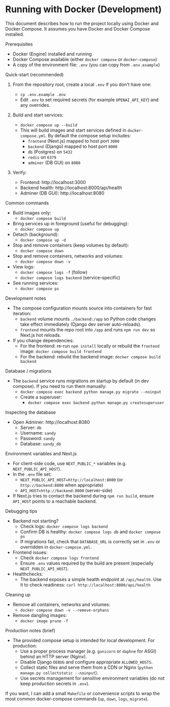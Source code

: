 # Running with Docker (Development)

This document describes how to run the project locally using Docker and Docker Compose. It assumes you have Docker and Docker Compose installed.

Prerequisites
- Docker (Engine) installed and running
- Docker Compose available (either `docker compose` or `docker-compose`)
- A copy of the environment file: `.env` (you can copy from `.env.example`)

Quick-start (recommended)
1. From the repository root, create a local `.env` if you don't have one:
   - `cp .env.example .env`
   - Edit `.env` to set required secrets (for example `OPENAI_API_KEY`) and any overrides.

2. Build and start services:
   - `docker compose up --build`
   - This will build images and start services defined in `docker-compose.yml`. By default the compose setup includes:
     - `frontend` (Next.js) mapped to host port `3000`
     - `backend` (Django) mapped to host port `8000`
     - `db` (Postgres) on `5432`
     - `redis` on `6379`
     - `adminer` (DB GUI) on `8080`

3. Verify:
   - Frontend: http://localhost:3000
   - Backend health: http://localhost:8000/api/health
   - Adminer (DB GUI): http://localhost:8080

Common commands
- Build images only:
  - `docker compose build`
- Bring services up in foreground (useful for debugging):
  - `docker compose up`
- Detach (background):
  - `docker compose up -d`
- Stop and remove containers (keep volumes by default):
  - `docker compose down`
- Stop and remove containers, networks and volumes:
  - `docker compose down -v`
- View logs:
  - `docker compose logs -f` (follow)
  - `docker compose logs backend` (service-specific)
- See running services:
  - `docker compose ps`

Development notes
- The compose configuration mounts source into containers for fast iteration:
  - `backend` volume mounts `./backend:/app` so Python code changes take effect immediately (Django dev server auto-reloads).
  - `frontend` mounts the repo root into `/app` and runs `npm run dev` so Next.js hot reloads.
- If you change dependencies:
  - For the frontend: re-run `npm install` locally or rebuild the `frontend` image: `docker compose build frontend`
  - For the backend: rebuild the backend image: `docker compose build backend`

Database / migrations
- The `backend` service runs migrations on startup by default (in dev compose). If you need to run them manually:
  - `docker compose exec backend python manage.py migrate --noinput`
  - Create a superuser:
    - `docker compose exec backend python manage.py createsuperuser`

Inspecting the database
- Open Adminer: http://localhost:8080
  - Server: `db`
  - Username: `sandy`
  - Password: `sandy`
  - Database: `sandy_db`

Environment variables and Next.js
- For client-side code, use `NEXT_PUBLIC_*` variables (e.g. `NEXT_PUBLIC_API_HOST`).
- In the `.env` file set:
  - `NEXT_PUBLIC_API_HOST=http://localhost:8000` (or `http://backend:8000` when appropriate)
  - `API_HOST=http://backend:8000` (server-side)
- If Next.js tries to contact the backend during `npm run build`, ensure `API_HOST` points to a reachable backend.

Debugging tips
- Backend not starting?
  - Check logs: `docker compose logs backend`
  - Confirm DB is healthy: `docker compose logs db` and `docker compose ps`
  - If migrations fail, check that `DATABASE_URL` is correctly set in `.env` or overridden in `docker-compose.yml`.
- Frontend issues:
  - Check `docker compose logs frontend`
  - Ensure `.env` values required by the build are present (especially `NEXT_PUBLIC_API_HOST`).
- Healthchecks:
  - The backend exposes a simple health endpoint at `/api/health`. Use it to check readiness: `curl http://localhost:8000/api/health`

Cleaning up
- Remove all containers, networks and volumes:
  - `docker compose down -v --remove-orphans`
- Remove dangling images:
  - `docker image prune -f`

Production notes (brief)
- The provided compose setup is intended for local development. For production:
  - Use a proper process manager (e.g. `gunicorn` or `daphne` for ASGI) behind an HTTP server (Nginx).
  - Disable Django `DEBUG` and configure appropriate `ALLOWED_HOSTS`.
  - Collect static files and serve them from a CDN or Nginx (`python manage.py collectstatic --noinput`).
  - Use secrets management for sensitive environment variables (do not keep production secrets in `.env`).

If you want, I can add a small `Makefile` or convenience scripts to wrap the most common docker-compose commands (`up`, `down`, `logs`, `migrate`).
